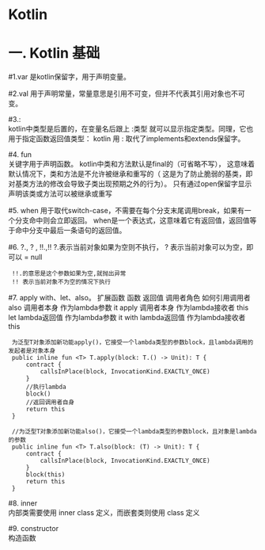 # Kotlin

# 一. Kotlin 基础

 #1.var 
    是kotlin保留字，用于声明变量。
 
 #2.val 
    用于声明常量，常量意思是引用不可变，但并不代表其引用对象也不可变。
 
 #3.:   
    kotlin中类型是后置的，在变量名后跟上 :类型 就可以显示指定类型。同理，它也用于指定函数返回值类型：
    kotlin 用 : 取代了implements和extends保留字。
 
 #4. fun  
     关键字用于声明函数。
     kotlin中类和方法默认是final的（可省略不写），
     这意味着默认情况下，类和方法是不允许被继承和重写的（
     这是为了防止脆弱的基类，即对基类方法的修改会导致子类出现预期之外的行为）。
     只有通过open保留字显示声明该类或方法可以被继承或重写
     
 #5. when 
     用于取代switch-case，不需要在每个分支末尾调用break，如果有一个分支命中则会立即返回。
     when是一个表达式，这意味着它有返回值，返回值等于命中分支中最后一条语句的返回值。
     
 #6. ?., ? ,  !!.,!! 
     ?.表示当前对象如果为空则不执行，
     ? 表示当前对象可以为空，即可以 = null
     
     !!.的意思是这个参数如果为空,就抛出异常
     !! 表示当前对象不为空的情况下执行
     
 #7. apply  with、let、also。 
     扩展函数 
     函数	返回值	调用者角色	如何引用调用者
     also	调用者本身	作为lambda参数	it
     apply	调用者本身	作为lambda接收者	this
     let	lambda返回值	作为lambda参数	it
     with	lambda返回值	作为lambda接收者	this
     
     
     为泛型T对象添加新功能apply()，它接受一个lambda类型的参数block，且lambda调用的发起者是对象本身
     public inline fun <T> T.apply(block: T.() -> Unit): T {
         contract {
             callsInPlace(block, InvocationKind.EXACTLY_ONCE)
         }
         //执行lambda
         block()
         //返回调用者自身
         return this
     }
     
     //为泛型T对象添加新功能also()，它接受一个lambda类型的参数block，且对象是lambda的参数
     public inline fun <T> T.also(block: (T) -> Unit): T {
         contract {
             callsInPlace(block, InvocationKind.EXACTLY_ONCE)
         }
         block(this)
         return this
     }
 #8. inner  
     内部类需要使用 inner class 定义，而嵌套类则使用 class 定义

 #9. constructor   
     构造函数
   
   
 
